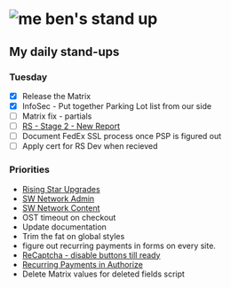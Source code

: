 # ![me](https://avatars2.githubusercontent.com/u/5232044?s=50&v=4) ben's stand up

## My daily stand-ups


### Tuesday

- [X] Release the Matrix
- [X] InfoSec - Put together Parking Lot list from our side
- [ ] Matrix fix - partials
- [ ] [RS - Stage 2 - New Report](https://app.clickup.com/8537154/v/l/li/63072272?pr=12760709)
- [ ] Document FedEx SSL process once PSP is figured out
- [ ] Apply cert for RS Dev when recieved

### Priorities 
    
- [Rising Star Upgrades](https://app.clickup.com/8537154/v/l/f/27554943?pr=12707202)
- [SW Network Admin](https://app.clickup.com/8537154/v/l/li/54890360?pr=12760709)
- [SW Network Content](https://app.clickup.com/8537154/v/l/li/54892353?pr=12760709)
- OST timeout on checkout
- Update documentation
- Trim the fat on global styles
- figure out recurring payments in forms on every site.
- [ReCaptcha - disable buttons till ready](https://projects.madebyspeak.com/#/tasks/17598281)
- [Recurring Payments in Authorize](https://projects.madebyspeak.com/#/tasks/16411534)
- Delete Matrix values for deleted fields script
